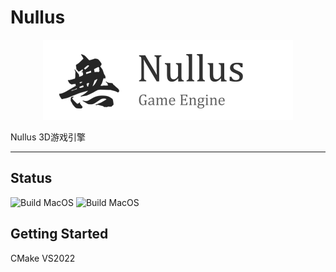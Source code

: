 # Nullus
<p align="center">
    <img src="NullusLogo.png" width="400" alt="Nullus Engine logo">
</p>

Nullus 3D游戏引擎

***

## Status

![Build MacOS](https://github.com/LumGoGoGo/Nullus/workflows/Build%20Linux/badge.svg)	![Build MacOS](https://github.com/LumGoGoGo/Nullus/workflows/Build%20Windows/badge.svg)

## Getting Started

CMake
VS2022
